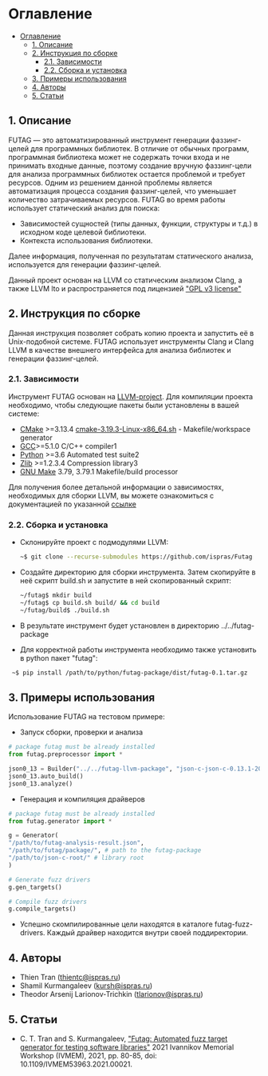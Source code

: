 # Оглавление

- [Оглавление](#оглавление)
  - [1. Описание](#1-описание)
  - [2. Инструкция по сборке](#2-инструкция-по-сборке)
    - [2.1. Зависимости](#21-зависимости)
    - [2.2. Сборка и установка](#22-сборка-и-установка)
  - [3. Примеры использования](#3-примеры-использования)
  - [4. Авторы](#4-авторы)
  - [5. Статьи](#5-статьи)

## 1. Описание

FUTAG — это автоматизированный инструмент генерации фаззинг-целей для программных библиотек.
В отличие от обычных программ, программная библиотека может не содержать точки входа и не принимать входные данные, поэтому создание вручную фаззинг-цели для анализа программных библиотек остается проблемой и требует ресурсов. Одним из решением данной проблемы является автоматизация процесса создания фаззинг-целей, что уменьшает количество затрачиваемых ресурсов.
FUTAG во время работы использует статический анализ для поиска:

- Зависимостей сущностей (типы данных, функции, структуры и т.д.) в исходном коде целевой библиотеки.
- Контекста использования библиотеки.

Далее информация, полученная по результатам статического анализа, используется для генерации фаззинг-целей.

Данный проект основан на LLVM со статическим анализом Clang, а также LLVM lto и распространяется под лицензией ["GPL v3 license"](https://llvm.org/docs/DeveloperPolicy.html#new-llvm-project-license-framework)

## 2. Инструкция по сборке

Данная инструкция позволяет собрать копию проекта и запустить её в Unix-подобной системе. FUTAG использует инструменты Clang и Clang LLVM в качестве внешнего интерфейса для анализа библиотек и генерации фаззинг-целей.

### 2.1. Зависимости

Инструмент FUTAG основан на [LLVM-project](https://llvm.org/). Для компиляции проекта необходимо, чтобы следующие пакеты были установлены в вашей системе:

- [CMake](https://cmake.org/) >=3.13.4 [cmake-3.19.3-Linux-x86_64.sh](https://github.com/Kitware/CMake/releases/download/v3.19.3/cmake-3.19.3-Linux-x86_64.sh) - Makefile/workspace generator
- [GCC](https://gcc.gnu.org/)>=5.1.0 C/C++ compiler1
- [Python](https://www.python.org/) >=3.6 Automated test suite2
- [Zlib](http://zlib.net/) >=1.2.3.4 Compression library3
- [GNU Make](http://savannah.gnu.org/projects/make) 3.79, 3.79.1 Makefile/build processor

Для получения более детальной информации о зависимостях, необходимых для сборки LLVM, вы можете ознакомиться с документацией по указанной [ссылке](https://llvm.org/docs/GettingStarted.html#requirements)

### 2.2. Сборка и установка

- Склонируйте проект с подмодулями LLVM:

  ```bash
  ~$ git clone --recurse-submodules https://github.com/ispras/Futag
  ```

- Создайте директорию для сборки инструмента. Затем скопируйте в неё скрипт build.sh и запустите в ней скопированный скрипт:

  ```bash
  ~/futag$ mkdir build
  ~/futag$ cp build.sh build/ && cd build
  ~/futag/build$ ./build.sh
  ```

- В результате инструмент будет установлен в директорию ../../futag-package

- Для корректной работы инструмента необходимо также установить в python пакет "futag":

 ```bash
  ~$ pip install /path/to/python/futag-package/dist/futag-0.1.tar.gz
  ```

## 3. Примеры использования

Использование FUTAG на тестовом примере:

- Запуск сборки, проверки и анализа

```python
# package futag must be already installed
from futag.preprocessor import *

json0_13 = Builder("../../futag-llvm-package", "json-c-json-c-0.13.1-20180305")
json0_13.auto_build()
json0_13.analyze()
```

- Генерация и компиляция драйверов

```python
# package futag must be already installed
from futag.generator import *

g = Generator(
"/path/to/futag-analysis-result.json", 
"/path/to/futag/package/", # path to the futag-package
"/path/to/json-c-root/" # library root
)

# Generate fuzz drivers
g.gen_targets()

# Compile fuzz drivers
g.compile_targets()
```
- Успешно скомпилированные цели находятся в каталоге futag-fuzz-drivers. Каждый драйвер находится внутри своей поддиректории.

## 4. Авторы

- Thien Tran (thientc@ispras.ru)
- Shamil Kurmangaleev (kursh@ispras.ru)
- Theodor Arsenij Larionov-Trichkin (tlarionov@ispras.ru)

## 5. Статьи

- C. T. Tran and S. Kurmangaleev, ["Futag: Automated fuzz target generator for testing software libraries"](https://ieeexplore.ieee.org/document/9693749) 2021 Ivannikov Memorial Workshop (IVMEM), 2021, pp. 80-85, doi: 10.1109/IVMEM53963.2021.00021.